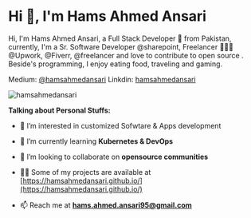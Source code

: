 <h1>Hi 👋, I'm Hams Ahmed Ansari</h1>
<p>Hi, I'm Hams Ahmed Ansari, a Full Stack Developer 🚀 from Pakistan, currently, I'm a Sr. Software Developer @sharepoint, Freelancer 👨🏽‍💻 @Upwork, @Fiverr, @freelancer and love to contribute to open source . Beside's programming, I enjoy eating food, traveling and gaming.</p>

Medium: [@hamsahmedansari](https://medium.com/@hamsahmedansari)
Linkdin: [hamsahmedansari](https://www.linkedin.com/in/hamsahmedansari/)

<p align="left"> <img src="https://komarev.com/ghpvc/?username=hamsahmedansari" alt="hamsahmedansari" /> </p>
<b>Talking about Personal Stuffs:</b>

- 👀 I’m interested in customized Sofwtare & Apps development

- 🌱 I’m currently learning **Kubernetes & DevOps**

- 👯 I’m looking to collaborate on **opensource communities**

- 👨‍💻 Some of my projects are available at [https://hamsahmedansari.github.io/](https://hamsahmedansari.github.io/)

- 📫 Reach me at **hams.ahmed.ansari95@gmail.com**
